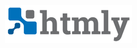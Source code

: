 <!--t Htmly Blog CMS t-->
<!--d Este en un FLAT FILE CMS, que trabaja con sistema de archivos planos. d-->
<!--tag CMS Htmly Dockerizado tag-->

![enter image description here][1]


  [1]: https://raw.githubusercontent.com/danpros/htmly/master/system/resources/images/logo-big.png